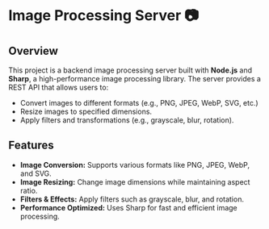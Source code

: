 # Image Processing Server 📷

## Overview

This project is a backend image processing server built with **Node.js** and **Sharp**, a high-performance image processing library. The server provides a REST API that allows users to:

- Convert images to different formats (e.g., PNG, JPEG, WebP, SVG, etc.)
- Resize images to specified dimensions.
- Apply filters and transformations (e.g., grayscale, blur, rotation).

## Features

- **Image Conversion:** Supports various formats like PNG, JPEG, WebP, and SVG.
- **Image Resizing:** Change image dimensions while maintaining aspect ratio.
- **Filters & Effects:** Apply filters such as grayscale, blur, and rotation.
- **Performance Optimized:** Uses Sharp for fast and efficient image processing.
